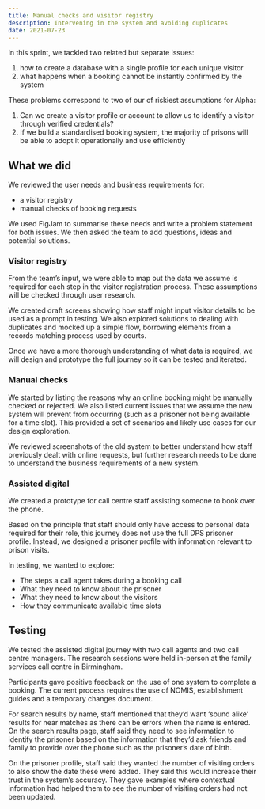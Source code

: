 ```yaml
---
title: Manual checks and visitor registry
description: Intervening in the system and avoiding duplicates
date: 2021-07-23
---
```


In this sprint, we tackled two related but separate issues: 

1. how to create a database with a single profile for each unique visitor
2. what happens when a booking cannot be instantly confirmed by the system

These problems correspond to two of our of riskiest assumptions for Alpha:

1. Can we create a visitor profile or account to allow us to identify a visitor through verified credentials?
2. If we build a standardised booking system, the majority of prisons will be able to adopt it operationally and use efficiently

## What we did

We reviewed the user needs and business requirements for:

- a visitor registry 
- manual checks of booking requests

We used FigJam to summarise these needs and write a problem statement for both issues. We then asked the team to add questions, ideas and potential solutions.

### Visitor registry

From the team’s input, we were able to map out the data we assume is required for each step in the visitor registration process. These assumptions will be checked through user research.

We created draft screens showing how staff might input visitor details to be used as a prompt in testing. We also explored solutions to dealing with duplicates and mocked up a simple flow, borrowing elements from a records matching process used by courts.

Once we have a more thorough understanding of what data is required, we will design and prototype the full journey so it can be tested and iterated.

### Manual checks

We started by listing the reasons why an online booking might be manually checked or rejected. We also listed current issues that we assume the new system will prevent from occurring (such as a prisoner not being available for a time slot). This provided a set of scenarios and likely use cases for our design exploration.

We reviewed screenshots of the old system to better understand how staff previously dealt with online requests, but further research needs to be done to understand the business requirements of a new system. 

### Assisted digital

We created a prototype for call centre staff assisting someone to book over the phone.

Based on the principle that staff should only have access to personal data required for their role, this journey does not use the full DPS prisoner profile. Instead, we designed a prisoner profile with information relevant to prison visits.

In testing, we wanted to explore:

- The steps a call agent takes during a booking call
- What they need to know about the prisoner 
- What they need to know about the visitors
- How they communicate available time slots

## Testing

We tested the assisted digital journey with two call agents and two call centre managers. The research sessions were held in-person at the family services call centre in Birmingham.

Participants gave positive feedback on the use of one system to complete a booking. The current process requires the use of NOMIS, establishment guides and a temporary changes document.

For search results by name, staff mentioned that they’d want ‘sound alike’ results for near matches as there can be errors when the name is entered. On the search results page, staff said they need to see information to identify the prisoner based on the information that they’d ask friends and family to provide over the phone such as the prisoner’s date of birth.

On the prisoner profile, staff said they wanted the number of visiting orders to also show the date these were added. They said this would increase their trust in the system’s accuracy. They gave examples where contextual information had helped them to see the number of visiting orders had not been updated.
